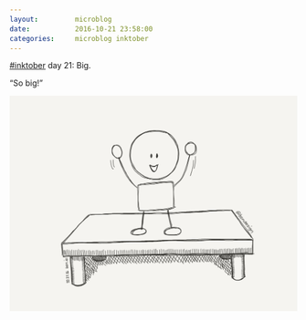 ```yaml
---
layout:         microblog
date:           2016-10-21 23:58:00
categories:     microblog inktober
---
```

[#inktober](/categories/inktober) day 21: Big.

“So big!”

![So big baby](/images/microblog/201610212358.jpg)
